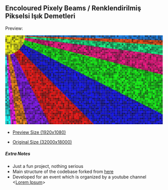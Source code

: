 ## Encoloured Pixely Beams / Renklendirilmiş Pikselsi Işık Demetleri
Preview:

![pixely_beam](encoloured_pixely_beam_small.jpg)

- [Preview Size (1920x1080)](encoloured_pixely_beam_small.jpg)

- [Original Size (32000x18000)](encoloured_pixely_beam.jpg)

##### Extra Notes

- Just a fun project, nothing serious
- Main structure of the codebase forked from [here](https://github.com/shiranuigenan/k32)
- Developed for an event which is organized by a youtube channel <[Lorem Ipsum](https://www.youtube.com/channel/UChdVwE_DlrAEXH60e5M6WZA)>